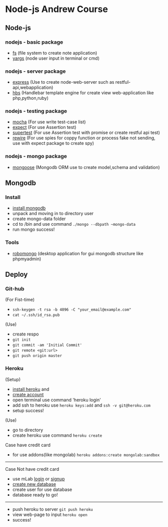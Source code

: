 # Node-js Andrew Course

## Node-js

### nodejs - basic package

* [fs](https://nodejs.org/api/fs.html) (file system to create note application)
* [yargs](http://yargs.js.org/docs/) (node user input in terminal or cmd)

### nodejs - server package

* [express](http://expressjs.com/en/api.html) (Use to create node-web-server such as restful-api,webapplication)
* [hbs](http://handlebarsjs.com/) (Handlebar template engine for create view web-application like php,python,ruby)

### nodejs - testing package

* [mocha](https://mochajs.org/) (For use write test-case list)
* [expect](https://github.com/mjackson/expect) (For use Assertion test)
* [supertest](https://github.com/visionmedia/supertest) (For use Assertion test with promise or create restful api test)
* [rewire](https://github.com/jhnns/rewire) (For use spies for coppy function or process fake not sending, use with expect package to create spy)

### nodejs - mongo package

* [mongoose](http://mongoosejs.com/docs/api.html) (Mongodb ORM use to create model,schema and validation)


## Mongodb

### Install
* [install mongodb](https://www.mongodb.com/download-center?jmp=nav#community) 
* unpack and moving in to directory user
* create mongo-data folder
* cd to /bin and use command `./mongo --dbpath ~mongo-data`
* run mongo success!


### Tools

* [robomongo](https://robomongo.org/download) (desktop application for gui mongodb structure like phpmyadmin)


## Deploy

### Git-hub

(For Fist-time)
* `ssh-keygen -t rsa -b 4096 -C "your_email@example.com"`
* `cat ~/.ssh/id_rsa.pub`

(Use)
* create respo
* `git init`
* `git commit -am 'Initial Commit'`
* `git remote <git:url>`
* `git push origin master`


### Heroku

(Setup)
* [install heroku](https://devcenter.heroku.com/articles/heroku-cli#macos) and 
* [create account](https://signup.heroku.com/)
* open terminal use command 'heroku login'
* add ssh to heroku use `heroku keys:add` and `ssh -v git@heroku.com`
* setup success!

(Use)
* go to directory
* create heroku use command `heroku create`

Case have credit card
* for use addons(like mongolab) `heroku addons:create mongolab:sandbox`

***

Case Not have credit card
* use mLab [login](https://mlab.com/login/) or [signup](https://mlab.com/signup/)
* [create new database](https://mlab.com/create/wizard#PlanType-Provider)
* create user for use database
* database ready to go!

***

* push heroku to server `git push heroku`
* view web-page to input `heroku open`
* success! 


